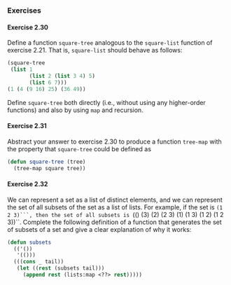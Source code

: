 ### Exercises

#### Exercise 2.30

Define a function ``square-tree`` analogous to the ``square-list`` function of exercise 2.21. That is, ``square-list`` should behave as follows:

```lisp
(square-tree
 (list 1
       (list 2 (list 3 4) 5)
       (list 6 7)))
(1 (4 (9 16) 25) (36 49))
```

Define ``square-tree`` both directly (i.e., without using any higher-order functions) and also by using ``map`` and recursion.


#### Exercise 2.31

Abstract your answer to exercise 2.30 to produce a function ``tree-map`` with the property that ``square-tree`` could be defined as

```lisp
(defun square-tree (tree)
  (tree-map square tree))
```

#### Exercise 2.32

We can represent a set as a list of distinct elements, and we can represent the set of all subsets of the set as a list of lists. For example, if the set is ``(1 2 3)```, then the set of all subsets is ``(() (3) (2) (2 3) (1) (1 3) (1 2) (1 2 3))``. Complete the following definition of a function that generates the set of subsets of a set and give a clear explanation of why it works:

```lisp
(defun subsets
  (('())
   '(()))
  (((cons _ tail))
   (let ((rest (subsets tail)))
     (append rest (lists:map <??> rest)))))
```
